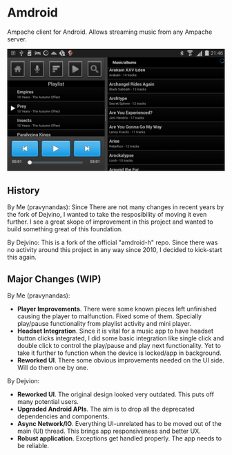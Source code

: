 Amdroid
=======

Ampache client for Android. Allows streaming music from any Ampache server.

![](https://raw.githubusercontent.com/Dejvino/amdroid/master/screenshot_01.png)

## History
By Me (pravynandas):
Since There are not many changes in recent years by the fork of Dejvino, I wanted to take the resposibility of moving it even further.
I see a great skope of improvement in this project and wanted to build something great of this foundation.

By Dejvino:
This is a fork of the official "amdroid-h" repo.
Since there was no activity around this project in any way since 2010,
I decided to kick-start this again.

## Major Changes (WIP)
By Me (pravynandas):
* **Player Improvements**. There were some known pieces left unfinished causing the player to malfunction. Fixed some of them. Specially play/pause functionality from playlist activity and mini player.
* **Headset Integration**. Since it is vital for a music app to have headset button clicks integrated, I did some basic integration like single click and double click to control the play/pause and play next functionality. Yet to take it further to function when the device is locked/app in background.
* **Reworked UI**. There some obvious improvements needed on the UI side. Will do them one by one.

By Dejvion:
* **Reworked UI**. The original design looked very outdated. This puts off many potential users.
* **Upgraded Android APIs**. The aim is to drop all the deprecated dependencies and components.
* **Async Network/IO**. Everything UI-unrelated has to be moved out of the main (UI) thread. This brings app responsiveness and better UX.
* **Robust application**. Exceptions get handled properly. The app needs to be reliable.

